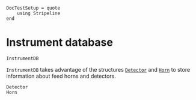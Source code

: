 ```@meta
DocTestSetup = quote
    using Stripeline
end
```

# Instrument database

```@docs
InstrumentDB
```

`InstrumentDB` takes advantage of the structures [`Detector`](@ref) and
[`Horn`](@ref) to store information about feed horns and detectors.

```@docs
Detector
Horn
```